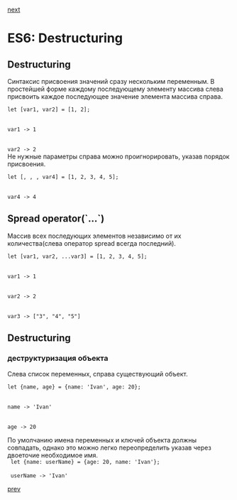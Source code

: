 <a href="07.md">next</a>

<h1>ES6: Destructuring</h1>

<h2>Destructuring</h2>

<div>
Синтаксис присвоения значений сразу нескольким переменным.
В простейшей форме каждому последующему элементу массива слева присвоить каждое последующее значение элемента массива справа.
</div>

<div>
<code>
let [var1, var2] = [1, 2];
</code>
<br/>
<code>
var1 -> 1
</code>
<br/>
<code>
var2 -> 2
</code>
</div>

<div>
Не нужные параметры справа можно проигнорировать, указав порядок присвоения.
<br/>
<code>
let [, , , var4] = [1, 2, 3, 4, 5];
</code>
<br/>
<code>
var4 -> 4
</code>
</div>

<h2>Spread operator(`...`)</h2>
<div>
Массив всех последующих элементов независимо от их количества(слева оператор spread всегда последний).
<br/>
<code>
let [var1, var2, ...var3] = [1, 2, 3, 4, 5];
</code>
<br/>
<code>
var1 -> 1
</code>
<br/>
<code>
var2 -> 2
</code>
<br/>
<code>
var3 -> ["3", "4", "5"]
</code>
</div>

<h2>Destructuring</h2>
<h3>деструктуризация объекта</h3>

<div>
Слева список переменных, справа существующий объект.
<br/>
<code>
let {name, age} = {name: 'Ivan', age: 20};
</code>
<br/>
<code>
name -> 'Ivan'
</code>
<br/>
<code>
age -> 20
</code>

По умолчанию имена переменных и ключей объекта должны совпадать,
однако это можно легко переопределить указав через двоеточие необходимое имя.
<br/>
<code>
let {name: userName} = {age: 20, name: 'Ivan'};
</code>
<br/>
<code>
userName -> 'Ivan'
</code>
</div>


<a href="05.md">prev</a>
